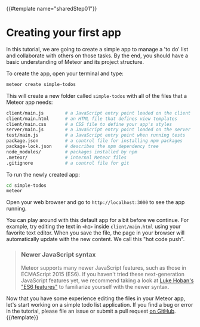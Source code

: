{{#template name="sharedStep01"}}

# Creating your first app

In this tutorial, we are going to create a simple app to manage a 'to do' list and collaborate with others on those tasks.  By the end, you should have a basic understanding of Meteor and its project structure.

To create the app, open your terminal and type:

```bash
meteor create simple-todos
```

This will create a new folder called `simple-todos` with all of the files that a Meteor app needs:

```bash
client/main.js        # a JavaScript entry point loaded on the client
client/main.html      # an HTML file that defines view templates
client/main.css       # a CSS file to define your app's styles
server/main.js        # a JavaScript entry point loaded on the server
test/main.js          # a JavaScript entry point when running tests
package.json          # a control file for installing npm packages
package-lock.json     # describes the npm dependency tree
node_modules/         # packages installed by npm
.meteor/              # internal Meteor files
.gitignore            # a control file for git
```

To run the newly created app:

```bash
cd simple-todos
meteor
```

Open your web browser and go to `http://localhost:3000` to see the app running.

You can play around with this default app for a bit before we continue. For example, try editing the text in `<h1>` inside `client/main.html` using your favorite text editor. When you save the file, the page in your browser will automatically update with the new content. We call this "hot code push".

> ### Newer JavaScript syntax
> Meteor supports many newer JavaScript features, such as those in ECMAScript 2015 (ES6). If you haven't tried these next-generation JavaScript features yet, we recommend taking a look at [Luke Hoban's "ES6 features"](http://git.io/es6features) to familiarize yourself with the newer syntax.

Now that you have some experience editing the files in your Meteor app, let's start working on a simple todo list application. If you find a bug or error in the tutorial, please file an issue or submit a pull request [on GitHub](https://github.com/meteor/tutorials).
{{/template}}
